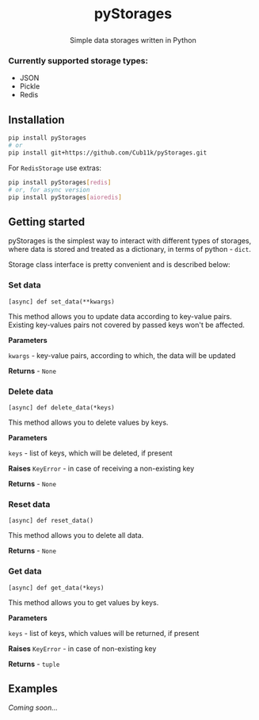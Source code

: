 # <p align="center">pyStorages</p>

<p align="center">Simple data storages written in Python</p>

### Currently supported storage types:
- JSON
- Pickle
- Redis

## Installation

```bash
pip install pyStorages
# or
pip install git+https://github.com/Cub11k/pyStorages.git
```

For `RedisStorage` use extras:
```bash
pip install pyStorages[redis]
# or, for async version
pip install pyStorages[aioredis]
```

## Getting started

pyStorages is the simplest way to interact with different types of storages,
where data is stored and treated as a dictionary, in terms of python -  `dict`.

Storage class interface is pretty convenient and is described below:

### Set data
```
[async] def set_data(**kwargs)
```
This method allows you to update data according to key-value pairs.
Existing key-values pairs not covered by passed keys won't be affected.

**Parameters**

`kwargs` - key-value pairs, according to which, the data will be updated

**Returns** - `None`

### Delete data
```
[async] def delete_data(*keys)
```
This method allows you to delete values by keys.

**Parameters**

`keys` - list of keys, which will be deleted, if present

**Raises** `KeyError` - in case of receiving a non-existing key

**Returns** - `None`

### Reset data
```
[async] def reset_data()
```
This method allows you to delete all data.

**Returns** - `None`

### Get data
```
[async] def get_data(*keys)
```
This method allows you to get values by keys.

**Parameters**

`keys` - list of keys, which values will be returned, if present

**Raises** `KeyError` - in case of non-existing key

**Returns** - `tuple`

## Examples

_Coming soon..._